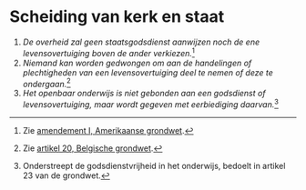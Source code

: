 # Scheiding van kerk en staat
1. *De overheid zal geen staatsgodsdienst aanwijzen noch de ene levensovertuiging boven de ander verkiezen.*[^1]
2. *Niemand kan worden gedwongen om aan de handelingen of plechtigheden van een levensovertuiging deel te nemen of deze te ondergaan.*[^2]
3. *Het openbaar onderwijs is niet gebonden aan een godsdienst of levensovertuiging, maar wordt gegeven met eerbiediging daarvan.*[^3]

[^1]: Zie [amendement I, Amerikaanse grondwet](https://www.law.cornell.edu/constitution/first_amendment).
[^2]: Zie [artikel 20, Belgische grondwet](https://www.lachambre.be/pdf_sections/publications/constitution/grondwet_sjd_nl_20240704_webversie_drukversie.pdf).
[^3]: Onderstreept de godsdienstvrijheid in het onderwijs, bedoelt in artikel 23 van de grondwet.
